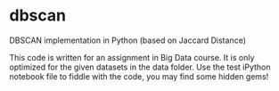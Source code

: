 # dbscan
DBSCAN implementation in Python (based on Jaccard Distance)

This code is written for an assignment in Big Data course. It is only optimized for the given datasets in the data folder. Use the test iPython notebook file to fiddle with the code, you may find some hidden gems!